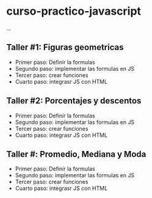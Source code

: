 # curso-practico-javascript

...

## Taller #1: Figuras geometricas

- Primer paso: Definir la formulas
- Segundo paso: implementar las formulas en JS
- Tercer paso: crear funciones
- Cuarto paso: integrasr JS con HTML

## Taller #2: Porcentajes y descentos

- Primer paso: Definir la formulas
- Segundo paso: implementar las formulas en JS
- Tercer paso: crear funciones
- Cuarto paso: integrasr JS con HTML

## Taller #: Promedio, Mediana y Moda

- Primer paso: Definir la formulas
- Segundo paso: implementar las formulas en JS
- Tercer paso: crear funciones
- Cuarto paso: integrasr JS con HTML
